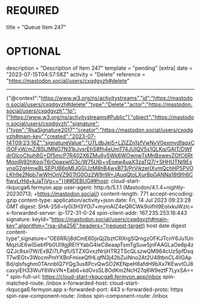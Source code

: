 
# REQUIRED
title = "Queue Item 247"
# OPTIONAL
description = "Description of Item 247"
template = "pending"
[extra]
date = "2023-07-15T04:57:58Z"
activity = "Delete"
reference = "https://mastodon.social/users/cxqdgvzh#delete"

---
{"@context":"https://www.w3.org/ns/activitystreams","id":"https://mastodon.social/users/cxqdgvzh#delete","type":"Delete","actor":"https://mastodon.social/users/cxqdgvzh","to":["https://www.w3.org/ns/activitystreams#Public"],"object":"https://mastodon.social/users/cxqdgvzh","signature":{"type":"RsaSignature2017","creator":"https://mastodon.social/users/cxqdgvzh#main-key","created":"2023-07-14T09:23:16Z","signatureValue":"U7LdbJei5+LZlZZn1sfVwNvV0exmydfaqxCl5OFxW/mZ/B5lJMNG7N31kJvsrEhS8fh4eUmT74JUIQV5s1QLKq/GAIT/DWfdrOIcoChuh8G+Df5mcP7R402X6ZMu6y5Wk6WOwnwTsMnBxwevZOfC6RtMqojRj92hKpsjT6rOpaxwlG3c/W75U6i+yEoew4uaX3zaTQ7/+SHHUTNl9EsvnsG2gHmwBLSEPUB6pMIJGGIJzM8hB4wxB73/PrVikzerlXymQchHP5PVOLKh9e2Npb7wWHOnVZ90TtG0Oz2W9nW+JAuqQtoLXur8pGANNa18t9lh6CfiwvLrHd+kJaTjVg=="}}##DEBUG##host: cloud-start-rkqucga6.fermyon.app
user-agent: http.rb/5.1.1 (Mastodon/4.1.4+nightly-20230713; +https://mastodon.social/)
content-length: 771
accept-encoding: gzip
content-type: application/activity+json
date: Fri, 14 Jul 2023 09:23:28 GMT
digest: SHA-256=ly0i3H3YOi7+myinAIZ4eQRCWk9oifhI9EoIxkuWzlc=
x-forwarded-server: ip-172-31-0-24
spin-client-addr: 167.235.253.16:443
signature: keyId="https://mastodon.social/users/cxqdgvzh#main-key",algorithm="rsa-sha256",headers="(request-target) host date digest content-type",signature="OE6RR/j8dCmE60jxQj2bztCRXrgSQrngzOFKJTcnY6Ju1UnMqzUE6wlSiebfPb0UI9gjRElYYabG4IeC8eaapTsmTgSuw5jnFAAGLaOe6p4zQZJc8sxl7W/ExBZi7LPqfUSTZXGvxzNrijHTR2TScQLszwQM964cUz5pfDsqT7wlEGtv3WocmPmYXBnFmixeQfHLqfN3j42bZuiNno2At2U48tbnCL4llGApBd/qIsfsghm0TAnnblQ7YQg3us8PcvQwSO2KENpeH8afdH9bXx7KEwvtDJ8caxyiEH33WuY6WxVN+Eab6+kdOvsSL8OdKm2NcH27q6W9eztF7LyxSA=="
spin-full-url: https://cloud-start-rkqucga6.fermyon.app/inbox
spin-matched-route: /inbox
x-forwarded-host: cloud-start-rkqucga6.fermyon.app
x-forwarded-port: 443
x-forwarded-proto: https
spin-raw-component-route: /inbox
spin-component-route: /inbox

